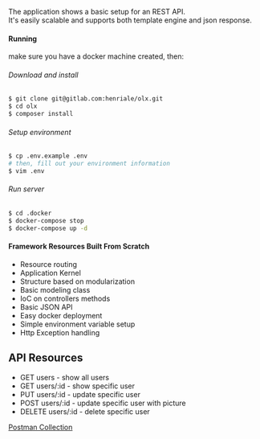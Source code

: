 The application shows a basic setup for an REST API.<br>
It's easily scalable and supports both template engine and json response.

#### Running
make sure you have a docker machine created, then:

###### Download and install 
```bash
$ git clone git@gitlab.com:henriale/olx.git
$ cd olx
$ composer install
```

###### Setup environment
```bash
$ cp .env.example .env
# then, fill out your environment information
$ vim .env
```

###### Run server
```bash
$ cd .docker
$ docker-compose stop
$ docker-compose up -d
``` 

#### Framework Resources Built From Scratch
- Resource routing
- Application Kernel 
- Structure based on modularization
- Basic modeling class
- IoC on controllers methods
- Basic JSON API
- Easy docker deployment
- Simple environment variable setup
- Http Exception handling

## API Resources
- GET users - show all users
- GET users/:id - show specific user
- PUT users/:id - update specific user
- POST users/:id - update specific user with picture
- DELETE users/:id - delete specific user

[Postman Collection](https://www.getpostman.com/collections/9715b2c95452cae7374f)
 
